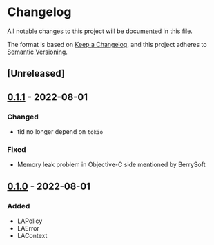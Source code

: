 # Changelog
All notable changes to this project will be documented in this file.

The format is based on [Keep a Changelog](https://keepachangelog.com/en/1.0.0/),
and this project adheres to [Semantic Versioning](https://semver.org/spec/v2.0.0.html).

## [Unreleased]

## [0.1.1] - 2022-08-01
### Changed
- tid no longer depend on `tokio`
### Fixed
- Memory leak problem in Objective-C side mentioned by BerrySoft

## [0.1.0] - 2022-08-01
### Added
- LAPolicy
- LAError
- LAContext

[0.1.1]: https://github.com/lightsing/tid-rs/compare/v0.1.0...v0.1.1
[0.1.0]: https://github.com/lightsing/tid-rs/releases/tag/v0.1.0